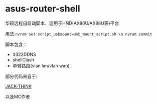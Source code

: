 # asus-router-shell

华硕远程自启动脚本，适用于HND(AX86U/AX88U等)平台

用法
`
nvram set script_usbmount=usb_mount_script.sh \n
nvram commit
`

脚本包含：

+ 3322DDNS
+ shellClash
+ 单臂路由(vlan lan/vlan wan)


部分代码来自于: 

[JACK-THINK](https://github.com/JACK-THINK/SCRIPTS-BOOTLOADER-FOR-ASUS-ROUTER/)

以及MC作者

